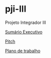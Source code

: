 # pji-III
Projeto Integrador III

[Sumário Executivo](/modelo-sumario-executivo/outlatexdir/main.pdf)

[Pitch](/pitch/Pitch%20PJI3.pdf)

[Plano de trabalho](/plano-de-trabalho/modelo-PT.docx.pdf)